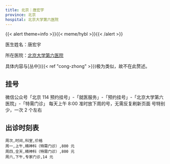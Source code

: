 ```yaml
---
title: 北京｜唐宏宇
province: 北京
hospital: 北京大学第六医院
---
```


{{< alert theme=info >}}{{< meme/hybl >}}{{< /alert >}}

医生姓名：唐宏宇

所在医院：[北京大学第六医院](https://amap.com/place/B000A2EF2C)

具体内容与[丛中]({{< ref "cong-zhong" >}})极为类似，故不在此赘述。

## 挂号

微信公众号「北京 114 预约挂号」-「就医服务」-「预约挂号」-「北京大学第六医院」-「特需门诊」
每天上午 8:00 准时放下周的号，无需反复刷新页面
号特别少，一次 2 个左右

## 出诊时刻表

```csv
周次,时间,科室,价格
周一,上午,精神科（特需门诊）,800 元
周四,全天,精神科（特需门诊）,800 元
周六,下午,专家门诊,14 元
```
